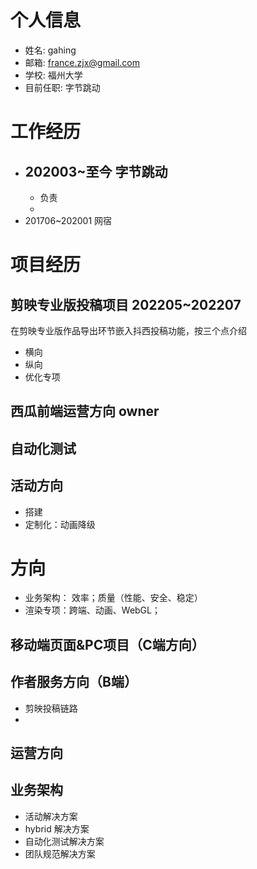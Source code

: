 # 个人信息
- 姓名: gahing
- 邮箱: france.zjx@gmail.com
- 学校: 福州大学
- 目前任职: 字节跳动

# 工作经历

- 202003~至今 字节跳动
  - 
  - 负责
  - 
- 201706~202001 网宿


# 项目经历

## 剪映专业版投稿项目 202205~202207

在剪映专业版作品导出环节嵌入抖西投稿功能，按三个点介绍
- 横向
- 纵向
- 优化专项

## 西瓜前端运营方向 owner

## 自动化测试

## 活动方向

- 搭建
- 定制化：动画降级

## 


# 方向

- 业务架构： 效率；质量（性能、安全、稳定）
- 渲染专项：跨端、动画、WebGL；

## 移动端页面&PC项目（C端方向）

## 作者服务方向（B端）

- 剪映投稿链路
- 

## 运营方向

## 业务架构

- 活动解决方案
- hybrid 解决方案
- 自动化测试解决方案
- 团队规范解决方案
